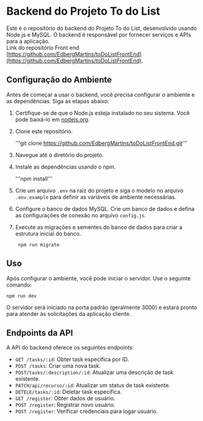 # Backend do Projeto To do List

Este é o repositório do backend do Projeto To do List, desenvolvido usando Node.js e MySQL. O backend é responsável por fornecer serviços e APIs para a aplicação.\
Link do repositório Front end [https://github.com/EdbergMartins/toDoListFrontEnd](https://github.com/EdbergMartins/toDoListFrontEnd).

## Configuração do Ambiente

Antes de começar a usar o backend, você precisa configurar o ambiente e as dependências. Siga as etapas abaixo:

1. Certifique-se de que o Node.js esteja instalado no seu sistema. Você pode baixá-lo em [nodejs.org](https://nodejs.org/).

2. Clone este repositório.

    '''git clone https://github.com/EdbergMartins/toDoListFrontEnd.git'''

3. Navegue até o diretório do projeto.


4. Instale as dependências usando o npm.

    '''npm install'''
    

5. Crie um arquivo `.env` na raiz do projeto e siga o modelo no arquivo `.env.example` para definir as variáveis de ambiente necessárias.

6. Configure o banco de dados MySQL. Crie um banco de dados e defina as configurações de conexão no arquivo `config.js`.

7. Execute as migrações e sementes do banco de dados para criar a estrutura inicial do banco.



	    npm run migrate

## Uso

Após configurar o ambiente, você pode iniciar o servidor. Use o seguinte comando:

    npm run dev

O servidor será iniciado na porta padrão (geralmente 3000) e estará pronto para atender às solicitações da aplicação cliente.

## Endpoints da API

A API do backend oferece os seguintes endpoints:

- `GET /tasks/:id`: Obter task especifica por ID.
- `POST /tasks`: Criar uma nova task.
- `POST/tasks/:description/:id`: Atualizar uma descrição de task existente.
- `PATCH/api/recurso/:id`: Atualizar um status de task existente.
- `DETELE/tasks/:id`: Deletar task especifica.
- `GET /register`: Obter dados de usuário.
- `POST /register`: Registrar novo usuário.
- `POST /register`: Verificar credenciais para logar usuário.

